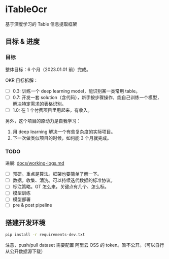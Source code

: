 # iTableOcr

基于深度学习的 Table 信息提取框架

## 目标 & 进度

### 目标

整体目标：6 个月（2023.01.01 前）完成。

OKR 目标拆解：

- [ ] 0.3: 训练一个 deep learning model，能识别某一类常用 table。
- [ ] 0.7: 开发一套 solution（含代码），新手按步骤操作，能自己训练一个模型，解决特定需求的表格识别。
- [ ] 1.0: 在 1 个付费项目里用起来，有收入。

另外，这个项目的原动力是自我学习：

1. 用 deep learning 解决一个有些复杂度的实际项目。
2. 下一次做类似项目的时候，如何能 3 个月就完成。

### TODO

进展: [docs/working-logs.md](docs/working-logs.md)

- [ ] 预研。重点是算法。框架也要简单了解一下。
- [ ] 数据。收集、清洗。可以持续迭代数据的标准协议。
- [ ] 标注策略。GT 怎么来，关键点有几个、怎么标。
- [ ] 模型训练
- [ ] 模型部署
- [ ] pre & post pipeline

## 搭建开发环境

```bash
pip install -r requirements-dev.txt
```

注意，push/pull dataset 需要配置 阿里云 OSS 的 token。暂不公开。（可以自行从公开数据源下载）
